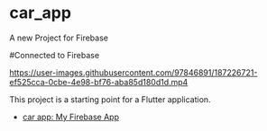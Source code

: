 # car_app

A new Project for Firebase

#Connected to Firebase

https://user-images.githubusercontent.com/97846891/187226721-ef525cca-0cbe-4e98-bf76-aba85d180d1d.mp4

This project is a starting point for a Flutter application.

- [car app: My Firebase App](https://github.com/xurshid20222/CarApp)



